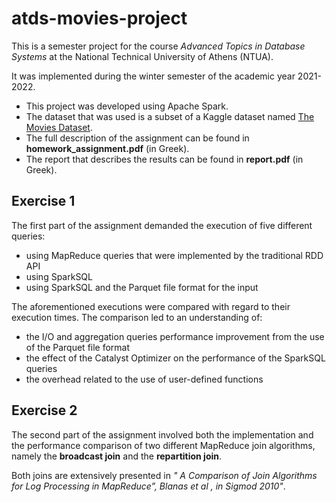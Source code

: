 # atds-movies-project
This is a semester project for the course _Advanced Topics in Database Systems_ at the National Technical University of Athens (NTUA).

It was implemented during the winter semester of the academic year 2021-2022.

* This project was developed using Apache Spark.
* The dataset that was used is a subset of a Kaggle dataset named [The Movies Dataset](https://www.kaggle.com/datasets/rounakbanik/the-movies-dataset).
* The full description of the assignment can be found in **homework_assignment.pdf** (in Greek).
* The report that describes the results can be found in **report.pdf** (in Greek).


## Exercise 1

The first part of the assignment demanded the execution of five different queries:
* using MapReduce queries that were implemented by the traditional RDD API
* using SparkSQL
* using SparkSQL and the Parquet file format for the input

The aforementioned executions were compared with regard to their execution times. The comparison led to an understanding of:
* the I/O and aggregation queries performance improvement from the use of the Parquet file format
* the effect of the Catalyst Optimizer on the performance of the SparkSQL queries
* the overhead related to the use of user-defined functions

## Exercise 2

The second part of the assignment involved both the implementation and the performance comparison of two different MapReduce join algorithms, namely the **broadcast join** and the **repartition join**.

Both joins are extensively presented in _" A Comparison of Join Algorithms for Log Processing in MapReduce”, Blanas et al , in Sigmod 2010"_.
